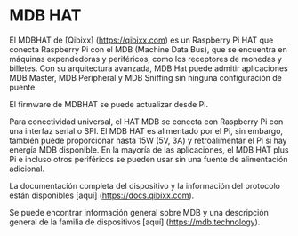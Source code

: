 <!--
---
name: MDB HAT
class: board
type: io
formfactor: HAT
manufacturer: Qibixx
description: MDB (Machine Data Bus) Bus Interface
url: https://qibixx.com
buy: https://qiba.pt/
image: 'mdb-pi-hat.png'
pincount: 40
eeprom: yes
power:
  '1':
  '2':
  '4':
  '17':
ground:
  '6':
  '9':
  '14':
  '20':
  '25':
  '30':
  '34':
  '39':
pin:
  '8':
    name: TxD
    mode: UART
    description: Serial TX > MDB Controller
  '10':
    name: RxD
    mode: UART
    description: Serial RX < MDB Controller
  '19':
    name: SPI_MOSI
    mode: spi
    description: MDB Controller - MOSI
  '21':
    name: SPI_MISO
    mode: spi
    description: MDB Controller – MISO
  '23':
    name: SPI_SCLK
    mode: spi
    description: MDB Controller - SCLK
  '24':
    name: SPI_CE0
    mode: spi
    description: MDB Controller – CS
  '27':
    name: ID_SD
    mode: I2C
    description: ID EEPROM DTA
  '28':
    name: ID_SC
    mode: I2C
    description: ID EEPROM CLK
  '29':
    name: IO2RPI
    mode: output
    description: IO MDB>RPi
  '31':
    name: MDB_RES
    mode: input
    description: MDB Contoller Reset
  '33':
    name: IOfromRPi
    mode: input
    description: IO RPi>MDB
-->
# MDB HAT

El MDBHAT de [Qibixx] (https://qibixx.com) es un Raspberry Pi HAT que conecta Raspberry Pi con el MDB (Machine Data Bus), que se encuentra en máquinas expendedoras y periféricos, como los receptores de monedas y billetes. Con su arquitectura avanzada, MDB Hat puede admitir aplicaciones MDB Master, MDB Peripheral y MDB Sniffing sin ninguna configuración de puente.

El firmware de MDBHAT se puede actualizar desde Pi.

Para conectividad universal, el HAT MDB se conecta con Raspberry Pi con una interfaz serial o SPI.
El MDB HAT es alimentado por el Pi, sin embargo, también puede proporcionar hasta 15W (5V, 3A) y retroalimentar el Pi si hay energía MDB disponible. En la mayoría de las aplicaciones, el MDB HAT plus Pi e incluso otros periféricos se pueden usar sin una fuente de alimentación adicional.

La documentación completa del dispositivo y la información del protocolo están disponibles [aquí] (https://docs.qibixx.com).

Se puede encontrar información general sobre MDB y una descripción general de la familia de dispositivos [aquí] (https://mdb.technology).
